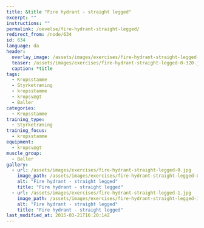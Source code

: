 ```yaml
---
title: &title "Fire hydrant - straight legged"
excerpt: ""
instructions: ""
permalink: /oevelse/fire-hydrant-straight-legged/
redirect_from: /node/634
id: 634
language: da
header:
  overlay_image: /assets/images/exercises/fire-hydrant-straight-legged-0.jpg
  teaser: /assets/images/exercises/fire-hydrant-straight-legged-0-320.jpg
  caption: *title
tags:
  - Kropsstamme
  - Styrketræning
  - kropsstamme
  - kropsvægt
  - Baller
categories:
  - Kropsstamme
training_type: 
  - Styrketræning
training_focus: 
  - kropsstamme
equipment:
  - kropsvægt
muscle_group:
  - Baller
gallery:
  - url: /assets/images/exercises/fire-hydrant-straight-legged-0.jpg
    image_path: /assets/images/exercises/fire-hydrant-straight-legged-0-320.jpg
    alt: "Fire hydrant - straight legged"
    title: "Fire hydrant - straight legged"
  - url: /assets/images/exercises/fire-hydrant-straight-legged-1.jpg
    image_path: /assets/images/exercises/fire-hydrant-straight-legged-1-320.jpg
    alt: "Fire hydrant - straight legged"
    title: "Fire hydrant - straight legged"
last_modified_at: 2015-03-21T16:20:14Z
---
```



